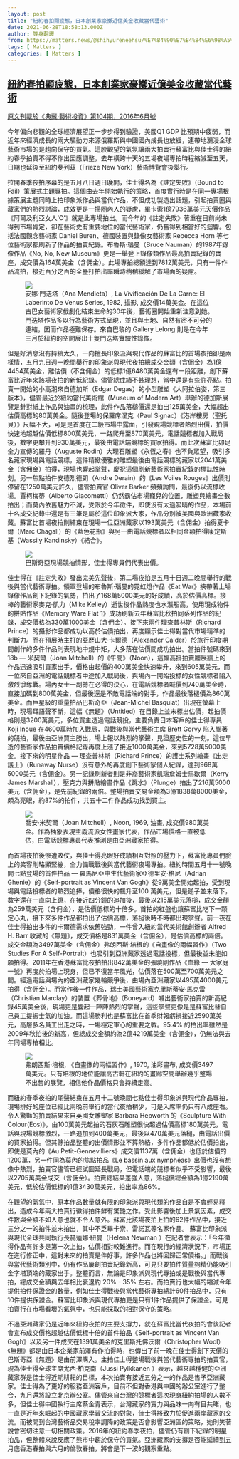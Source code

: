 ```yaml
---
layout: post
title: "紐約春拍顯疲態，日本創業家豪擲近億美金收藏當代藝術"
date: 2021-06-28T18:58:13.000Z
author: 等身翻譯
from: https://matters.news/@shihyureneehsu/%E7%B4%90%E7%B4%84%E6%98%A5%E6%8B%8D%E9%A1%AF%E7%96%B2%E6%85%8B-%E6%97%A5%E6%9C%AC%E5%89%B5%E6%A5%AD%E5%AE%B6%E8%B1%AA%E6%93%B2%E8%BF%91%E5%84%84%E7%BE%8E%E9%87%91%E6%94%B6%E8%97%8F%E7%95%B6%E4%BB%A3%E8%97%9D%E8%A1%93-bafyreidbynbfbsuvucf6rfbb77sazynkcc4hjvbxflarqtuxio34iwi5w4
tags: [ Matters ]
categories: [ Matters ]
---
```

<!--1624906693000-->
[紐約春拍顯疲態，日本創業家豪擲近億美金收藏當代藝術](https://matters.news/@shihyureneehsu/%E7%B4%90%E7%B4%84%E6%98%A5%E6%8B%8D%E9%A1%AF%E7%96%B2%E6%85%8B-%E6%97%A5%E6%9C%AC%E5%89%B5%E6%A5%AD%E5%AE%B6%E8%B1%AA%E6%93%B2%E8%BF%91%E5%84%84%E7%BE%8E%E9%87%91%E6%94%B6%E8%97%8F%E7%95%B6%E4%BB%A3%E8%97%9D%E8%A1%93-bafyreidbynbfbsuvucf6rfbb77sazynkcc4hjvbxflarqtuxio34iwi5w4)
------

<div>
<p><a href="http://reading.udn.com/v2/magDesc.do?id=93870" target="_blank">原文刊載於《典藏‧藝術投資》第104期，2016年6月號</a></p><p>今年偏向悲觀的全球經濟展望正一步步得到驗證，美國Q1 GDP 比預期中疲弱，而近年來經濟成長的兩大驅動力來源俄羅斯與中國國內成長也放緩，連帶地瀰漫全球藝術市場的是趨向保守的買氣。這股觀望的氣氛讓兩大拍賣行蘇富比與佳士得的紐約春季拍賣不得不作出因應調整，去年橫跨十天的五場夜場專拍時程縮減至五天，日期也延後至紐約斐列茲（Frieze New York）藝術博覽會後舉行。</p><p>拉開春季夜拍序幕的是五月八日週日晚間，佳士得名為《註定失敗》（Bound to Fail）策展式主題專拍。這個由去年開始執行的策略，首度實行時是在同一專場根據策展主題同時上拍印象派作品與當代作品，不但成功製造出話題，引起拍賣圈與藏家們的熱烈討論，成效更是一掃圈內人的疑慮，畢卡索1億7936萬美元天價作品《阿爾及利亞女人‘O’》就是此專場拍出。而今年的《註定失敗》著重在目前尚未得到市場肯定，卻在藝術史有重要地位的當代藝術家，仍舊得到相當好的迴響。包括法國觀念藝術家 Daniel Buren、德國裝置與錄像女藝術家 Rebecca Horn 等七位藝術家都刷新了作品的拍賣紀錄。布魯斯‧瑙曼（Bruce Nauman）的1987年錄像作品《No, No, New Museum》更是一舉登上錄像類作品最高拍賣紀錄的寶座，成交價為164萬美金（含佣金）。此場專拍總額達到7812萬美元，只有一件作品流拍，接近百分之百的全壘打拍出率瞬時稍稍緩解了市場面的疑慮。</p><figure class="image"><img src="https://assets.matters.news/embed/38275691-4ff0-427b-86df-ac1208f85ae4.jpeg" data-asset-id="38275691-4ff0-427b-86df-ac1208f85ae4" referrerpolicy="no-referrer"><figcaption><span>安娜‧門迭塔（Ana Mendieta）, La Vivificación De La Carne: El Laberinto De Venus Series, 1982, 攝影, 成交價14萬美金。在這位古巴女藝術家戲劇化結束生命的30年後，藝術圈開始重新注意到她。門迭塔作品多以行為藝術方式呈現，並且與土地、自然有密不可分的連結，因而作品極難保存。來自巴黎的 Gallery Lelong 則是在今年三月於紐約的空間展出十隻門迭塔實驗性錄像。</span></figcaption></figure><p>但是好消息沒有持續太久，一向擅長印象派與現代作品的蘇富比的首場夜拍卻是兩樣情，五月九日週一晚間舉行的印象派與現代夜拍總成交金額（含佣金）為1億4454萬美金，離估價（不含佣金）的低標1億6480萬美金還有一段距離，創下蘇富比近年來該場夜拍的新低紀錄。儘管總成績不甚理想，當中還是有些許亮點。拍賣一開始的小高潮來自德加斯（Edgar Degas）的小型雕塑《大阿拉伯姿，第三版本》，儘管最近於紐約當代美術館（Museum of Modern Art）舉辦的德加斯展覽是針對紙上作品與油畫的梳理，此件作品落槌價還是拍出125萬美金，大幅超出估價高標的80萬美金。隨後登場的保羅席涅克（Paul Signac）《港岸樓房（聖托貝）》尺幅不大，可是是首度在二級市場中露面，引發現場競標者熱烈出價，拍價快速地超越估價低標800萬美元，一路爬升至870萬美元，電話競標者加入戰局後，數字更攀升到930萬美元，最後由電話端競標的買家拍得。而此次蘇富比卯足全力宣傳的羅丹（Auguste Rodin）大理石雕塑《永恆之春》也不負眾望，吸引多名藏家現場與電話競標，這件精緻優雅的雕塑最後由電話競標的藏家以2041萬美金（含佣金）拍得，現場也響起掌聲，慶祝這個刷新藝術家拍賣紀錄的標誌性時刻。另一焦點拍件安德烈德朗（Andre Derain）的《Les Voiles Rouges》出價則停留在1250萬美元許久，儘管拍賣官 Oliver Barker 頻頻詢問，最後仍以流標收場。賈柯梅蒂（Alberto Giacometti）仍然霸佔市場寵兒的位置，雕塑與繪畫全數拍出；而莫內依舊魅力不減，受限於今年徵件，即使沒有太過吸睛的作品，本場前十名成交紀錄中還是有三筆是屬於這位印象派大家，作品分別被美國與歐洲藏家收藏。蘇富比首場夜拍則結束在現場一位亞洲藏家以193萬美元（含佣金）拍得夏卡爾（Marc Chagall）的《藍色花瓶》與另一由電話競標者以相同金額拍得康定斯基（Wassily Kandinsky）《結合》。</p><figure class="image"><img src="https://assets.matters.news/embed/fe091c52-bee8-4274-85e5-e765a5576094.jpeg" data-asset-id="fe091c52-bee8-4274-85e5-e765a5576094" referrerpolicy="no-referrer"><figcaption><span>巴斯奇亞現場競拍情形，佳士得專員們代表出價。</span></figcaption></figure><p>佳士得在《註定失敗》發出完美先聲後，第二場夜拍是五月十日週二晚間舉行的戰後與當代藝術專拍。領軍登場的布魯斯‧瑙曼的霓虹燈作品《Eat War》挾帶著上場錄像作品創下紀錄的氣勢，拍出了168萬5000美元的好成績，高於估價高標。接棒的藝術家麥克‧凱力（Mike Kelley）逝世後作品熱度也水漲船高，使用現成物件的拼貼作品《Memory Ware Flat 1》成功刷新去年蘇富比秋拍同系列作品的紀錄，成交價格為330萬1000美金（含佣金）。接下來兩件理查普林斯（Richard Prince）的攝影作品都成功以高於估價拍出，再度顯示佳士得對當代市場精準的判斷力。而在預展時主打的亞歷山大‧卡爾德（Alexander Calder）於旅行印度期間創作的多件作品則表現地中規中矩，大多落在估價間成功拍出。當拍件號碼來到18b — 米契爾（Joan Mitchell）的《午間》（Noon），這幅高掛拍賣廳展牆上的作品迅速吸引買家出手，價格由起價的400萬美金快速攀升，來到605萬美元，而一位來自亞洲的電話競標者中途加入戰局後，與場內一開始投標的女性競標者陷入激烈爭奪戰。場內女士一副勢在必得的決心，在電話競標者喊價到740萬美金時，直接加碼到800萬美金，但最後還是不敵電話端的對手，作品最後落槌價為860萬美金。而巨星級的重量拍品巴斯奇亞（Jean-Michel Basquiat）出現在螢幕上時，現場耳語聲不斷，這幅《無題》（Untitled）在目錄上並未標出估價，起拍價格則是3200萬美元，多位買主透過電話競投，主要負責日本客戶的佳士得專員 Koji Inoue 在4600萬時加入戰局，與戰後與當代藝術主席 Brett Gorvy 陷入膠著的競拍，最後由亞洲買主勝出，場上報以熱烈的掌聲，見證歷史性的一刻。這位早逝的藝術家作品拍賣價格記錄再度上漲了接近1000萬美金，來到5728萬5000美金。接下來的明星作品 — 理查普林斯（Richard Prince）的護士系列繪畫《出走護士》（Runaway Nurse）沒有意外的再度創下藝術家個人紀錄，達到968萬5000美元（含佣金）。另一記錄刷新者則是非裔藝術家凱瑞詹姆士馬歇爾（Kerry James Marshall），壓克力與拼貼繪畫作品《跳水》（Plunge）拍出了216萬5000美元（含佣金），是先前紀錄的兩倍。整場拍賣交易金額為3億1838萬8000美金，頗為亮眼，約87%的拍件，共五十二件作品成功找到買主。</p><figure class="image"><img src="https://assets.matters.news/embed/8f55d639-5a03-49ee-a81f-3bcead4184fe.jpeg" data-asset-id="8f55d639-5a03-49ee-a81f-3bcead4184fe" referrerpolicy="no-referrer"><figcaption><span>喬安‧米契爾（Joan Mitchell）, Noon, 1969, 油畫, 成交價980萬美金。作為抽象表現主義流派女性畫家代表，作品市場價格一直被低估，由電話競標專員代表推測是由亞洲藏家拍得。</span></figcaption></figure><p>而首場夜拍後慘遭敗仗，與佳士得亮眼好成績相互對照的壓力下，蘇富比專員們臉上的笑容則略顯緊繃，全力備戰戰後與當代藝術夜場專拍。紐約時間五月十一號晚間七點登場的首件拍品 — 羅馬尼亞中生代藝術家亞德里安‧格尼（Adrian Ghenie）的《Self-portrait as Vincent Van Gogh》從9萬美金開始起拍，受到現場與電話投標者的熱烈追捧，價格很快的飆升至100 萬美元，但是鎚子並未落下，數字還在一直向上跳，在接近四分鐘的追加後，最後以215萬美元落槌，成交金額為259萬美元（含佣金），是估價低標的十倍多。首拍的紅盤也讓蘇富比吃下一顆定心丸，接下來多件作品都拍出了估價高標，落槌後時不時都出現掌聲。前一夜在佳士得拍出多件的卡爾德需求依舊強勁，一件曾入紐約當代美術館創辦者 Alfred H. Barr 收藏的《無題》，成交價格是831萬美金（含佣金），是估價高標的兩倍。成交金額為3497萬美金（含佣金）弗朗西斯‧培根的《自畫像的兩幅習作》（Two Studies For A Self-Portrait）也吸引到亞洲藏家透過電話投標，但最後並未能如願拍得。2011年在香港蘇富比夜拍拍出842萬美金的張曉剛作品《血緣 — 大家庭一號》再度於拍場上現身，但已不復當年風光，估價落在500萬至700萬美元之間。經過電話與場內的亞洲藏家幾輪競爭後，由場內亞洲藏家以495萬4000美元拍得（含佣金）。而當作後一件作品，瑞士美國藝術家克里斯蒂安‧馬克雷（Christian Marclay）的裝置《葬骨地》（Boneyard）喊出藝術家拍賣的新高紀錄45萬美金後，現場更是響起一陣陣熱烈的掌聲，這些掌聲更像是是蘇富比替自己員工提振士氣的加油。而這場勝利也是蘇富比在首季財報虧損接近2590萬美元，高層多名員工出走之時，一場穩定軍心的重要之戰。95.4% 的拍出率雖然是2009年秋拍後的新高，但總成交金額約為2億4219萬美金（含佣金），仍無法與去年同場專拍相比。</p><figure class="image"><img src="https://assets.matters.news/embed/153127a2-cbe6-4bab-92e5-5095305705cc.jpeg" data-asset-id="153127a2-cbe6-4bab-92e5-5095305705cc" referrerpolicy="no-referrer"><figcaption><span>弗朗西斯·培根, 《自畫像的兩幅習作》, 1970, 油彩畫布, 成交價3497萬美元。只有培根的地位能讓高古軒在紐約的畫廊空間舉辦幾乎整場不出售的展覽，相信他作品價格只會持續走高。</span></figcaption></figure><p>而紐約春季夜拍的尾聲結束在五月十二號晚間七點佳士得印象派與現代作品專拍，現場排好的座位已經比兩晚前舉行的當代夜拍稍少，可是入席率仍只有八成座右。令人驚豔的拍賣結果來自英國女雕塑家 Barbara Hepworth 的《Sculpture With Colour(Eos)》，由100萬美元起拍的石灰石雕塑很快超過估價高標180萬美元，電話與現場競標激烈，一路追加到400萬美元，最後以470萬美元落槌，由電話出價的買家拍得。但其餘拍品整體的出價情形並不算熱絡，多件作品都低於估價拍出，即使是莫內的《Au Petit-Gennevilliers》成交價1137萬（含佣金）也低於估價的1200萬，另一件同為莫內的焦點拍品《Le bassin aux nymphéas》出價也沒有想像中熱烈，拍賣官儘管已經試圖延長戰局，但電話端的競標者似乎不受影響，最後以2705萬美金成交（含佣金）。拍賣總結果差強人意，落槌價總金額為1億2190萬美元，低於估價低標的1億3430萬美元，拍出率為86%。</p><p>在觀望的氣氛中，原本作品數量就有限的印象派與現代類的作品自是不會輕易釋出，造成今年兩大拍賣行徵得拍件鮮有驚艷之作。受此影響後加上景氣因素，成交件數與金額不如人意也就不令人意外。蘇富比該場夜拍上拍的62件作品中，接近三分之一的拍件並未拍出，其中不乏畢卡索、雷諾瓦等名家作品。 蘇富比印象派與現代全球共同執行長赫蓮娜‧紐曼（Helena Newman ）在記者會表示：「今年徵得作品有許多是第一次上拍，估價相對較難進行。而在現行的經濟狀況下，市場正在進行修正中，這對未來的拍賣是件好事，許多作品也將回歸正常價格。」而戰後與當代藝術類別中，仍有作品屢創拍賣紀錄新高，可見只要拍件質量夠精仍能吸引金字塔頂端的藏家出手。整體而言，無論是印象派與現代專拍或是戰後與當代專拍，總成交金額與去年相比衰退約 20% - 35% 左右。而拍賣行也大幅的縮減今年提供拍件保證金的數量，例如佳士得戰後與當代藝術專拍總計60件拍品中，只有10件提供保證金。蘇富比印象派與現代專拍更是只有1件作品提供了保證金。可見拍賣行在市場看壞的氣氛中，也只能採取的相對保守的策略。</p><p>不過亞洲藏家仍是近年來紐約夜拍的主要支撐力，就在蘇富比當代夜拍的會後記者會宣布成交價格超越估價低標十倍的首件拍品《Self-portrait as Vincent Van Gogh》以及另一件成交在1391萬美金的克里斯托佛沃爾（Christopher Wool）《無題》都是由日本企業家前澤有作拍得時，也傳出了前一晚在佳士得創下天價的巴斯奇亞《無題》是由前澤購入。主拍佳士得整場戰後與當代藝術專拍的拍賣官，現為佳士得全球主席尤西‧柏克南（Jussi Pylkkanen ）表示，越來越穩健的亞洲藏家群是佳士得近期耕耘的目標，本次拍賣有接近五分之一的作品是售予亞洲藏家。佳士得為了更好的服務亞洲客戶，目前不但對香港與中國的辦公室進行了整合，九月還將設立北京辦公室。儘管來自台灣的競標者這次現身紐約拍場的人數不多，但佳士得中國執行主席蔡金青表示，台灣藏家的實力與品味一向有目共睹，也一直是近年來崛起的中國藏家學習交流的對象，佳士得將致力於促進兩岸藏家的交流。而被問到台灣藝術品交易稅率調降的政策是否會影響亞洲區的策略，她則笑著說會密切注意一切相關政策。2016年的紐約春季夜拍，儘管仍有創下紀錄的明星拍品，但整體來說反應了熊市中趨於保守的買氣。亞洲藏家的支撐是否能延續到五月底香港春拍與六月的倫敦春拍，將會是下一波的觀察重點。</p><p><br></p>
</div>
